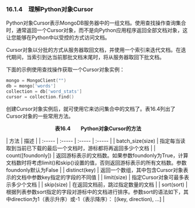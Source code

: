 ### 16.1.4　理解Python对象Cursor

Python对象Cursor表示MongoDB服务器中的一组文档。使用查找操作查询集合时，通常返回一个Cursor对象，而不是向Python应用程序返回全部文档对象，这让您能够在Python中以受控的方式访问文档。

Cursor对象以分批的方式从服务器取回文档，并使用一个索引来迭代文档。在迭代期间，当索引到达当前那批文档末尾时，将从服务器取回下批文档。

下面的示例使用查找操作获取一个Cursor对象实例：

```go
mongo = MongoClient("")
db = mongo['words']
collection = db['word_stats']
cursor = collection.find()
```

创建Cursor对象实例后，就可使用它来访问集合中的文档了。表16.4列出了Cursor对象的一些常用方法。

<center class="my_markdown"><b class="my_markdown">表16.4　　Python对象Cursor的方法</b></center>

| 方法 | 描述 |
| :-----  | :-----  | :-----  | :-----  |
| batch_size(size) | 指定每当读取到当前已下载的最后一个文档时，游标都将再返回多少个文档 |
| count([foundonly]) | 返回游标表示的文档数。如果参数foundonly为True，计算文档数时将考虑limit()和skip()设置的值，否则返回游标表示的所有文档数。参数foundonly默认为False |
| distinct(key) | 返回一个数组，其中包含Cursor对象表示的文档中参数key指定的字段的不同值 |
| limit(size) | 指定Cursor对象可最多表示多少个文档 |
| skip(size) | 在返回文档前，跳过指定数量的文档 |
| sort(sort) | 根据列表参数sort指定的字段对游标中的文档进行排序。参数sort的语法如下，其中direction为1（表示升序）或-1（表示降序）： [(key, direction), ...] |

